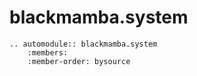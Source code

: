 # blackmamba.system

```eval_rst
.. automodule:: blackmamba.system
    :members:
    :member-order: bysource
```
